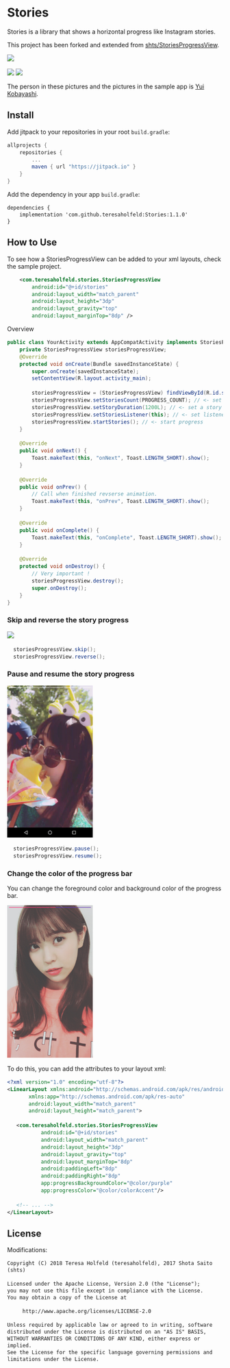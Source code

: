 # Stories

Stories is a library that shows a horizontal progress like Instagram stories.

This project has been forked and extended from [shts/StoriesProgressView](https://github.com/shts/StoriesProgressView).

[![](https://jitpack.io/v/teresaholfeld/Stories.svg)](https://jitpack.io/#teresaholfeld/Stories)

<img src="image/capture.png" width="200" />

<img src="image/image.gif" width="200" /> 

The person in these pictures and the pictures in the sample app is [Yui Kobayashi](http://www.keyakizaka46.com/s/k46o/artist/07).

## Install

Add jitpack to your repositories in your root `build.gradle`:

```groovy
allprojects {
    repositories {
        ...
        maven { url "https://jitpack.io" }
    }
}

```

Add the dependency in your app `build.gradle`:

```
dependencies {
    implementation 'com.github.teresaholfeld:Stories:1.1.0'
}

```

## How to Use

To see how a StoriesProgressView can be added to your xml layouts, check the sample project.

```xml
    <com.teresaholfeld.stories.StoriesProgressView
        android:id="@+id/stories"
        android:layout_width="match_parent"
        android:layout_height="3dp"
        android:layout_gravity="top"
        android:layout_marginTop="8dp" />
```
Overview

```java
public class YourActivity extends AppCompatActivity implements StoriesProgressView.StoriesListener {
    private StoriesProgressView storiesProgressView;
    @Override
    protected void onCreate(Bundle savedInstanceState) {
        super.onCreate(savedInstanceState);
        setContentView(R.layout.activity_main);

        storiesProgressView = (StoriesProgressView) findViewById(R.id.stories);
        storiesProgressView.setStoriesCount(PROGRESS_COUNT); // <- set stories
        storiesProgressView.setStoryDuration(1200L); // <- set a story duration
        storiesProgressView.setStoriesListener(this); // <- set listener
        storiesProgressView.startStories(); // <- start progress
    }

    @Override
    public void onNext() {
        Toast.makeText(this, "onNext", Toast.LENGTH_SHORT).show();
    }

    @Override
    public void onPrev() {
        // Call when finished revserse animation.
        Toast.makeText(this, "onPrev", Toast.LENGTH_SHORT).show();
    }

    @Override
    public void onComplete() {
        Toast.makeText(this, "onComplete", Toast.LENGTH_SHORT).show();
    }

    @Override
    protected void onDestroy() {
        // Very important !
        storiesProgressView.destroy();
        super.onDestroy();
    }
}
```

### Skip and reverse the story progress

<img src="image/skip-reverse.gif" width="200" />

```java
  storiesProgressView.skip();
  storiesProgressView.reverse();
```

### Pause and resume the story progress

<img src="image/pause-resume.gif" width="200" />

```java
  storiesProgressView.pause();
  storiesProgressView.resume();
```

### Change the color of the progress bar

You can change the foreground color and background color of the 
progress bar.

<img src="image/progress-color.png" width="200" />

To do this, you can add the attributes to your layout xml:

```xml
<?xml version="1.0" encoding="utf-8"?>
<LinearLayout xmlns:android="http://schemas.android.com/apk/res/android"
       xmlns:app="http://schemas.android.com/apk/res-auto"
       android:layout_width="match_parent"
       android:layout_height="match_parent">
   
   <com.teresaholfeld.stories.StoriesProgressView
           android:id="@+id/stories"
           android:layout_width="match_parent"
           android:layout_height="3dp"
           android:layout_gravity="top"
           android:layout_marginTop="8dp"
           android:paddingLeft="8dp"
           android:paddingRight="8dp"
           app:progressBackgroundColor="@color/purple"
           app:progressColor="@color/colorAccent"/>
           
   <!-- ... -->
</LinearLayout>
```


## License

Modifications:

```
Copyright (C) 2018 Teresa Holfeld (teresaholfeld), 2017 Shota Saito (shts)

Licensed under the Apache License, Version 2.0 (the "License");
you may not use this file except in compliance with the License.
You may obtain a copy of the License at

     http://www.apache.org/licenses/LICENSE-2.0

Unless required by applicable law or agreed to in writing, software
distributed under the License is distributed on an "AS IS" BASIS,
WITHOUT WARRANTIES OR CONDITIONS OF ANY KIND, either express or implied.
See the License for the specific language governing permissions and
limitations under the License.
```
